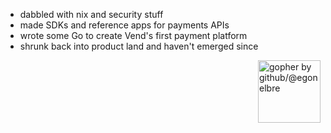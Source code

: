 - dabbled with nix and security stuff 
- made SDKs and reference apps for payments APIs
- wrote some Go to create Vend's first payment platform
- shrunk back into product land and haven't emerged since

<img title="gopher by github/@egonelbre" alt="gopher by github/@egonelbre" align="right" width="100" height="100" src="https://user-images.githubusercontent.com/192964/31576302-a390cb7e-b100-11e7-92fd-8c7b510900ac.png">
